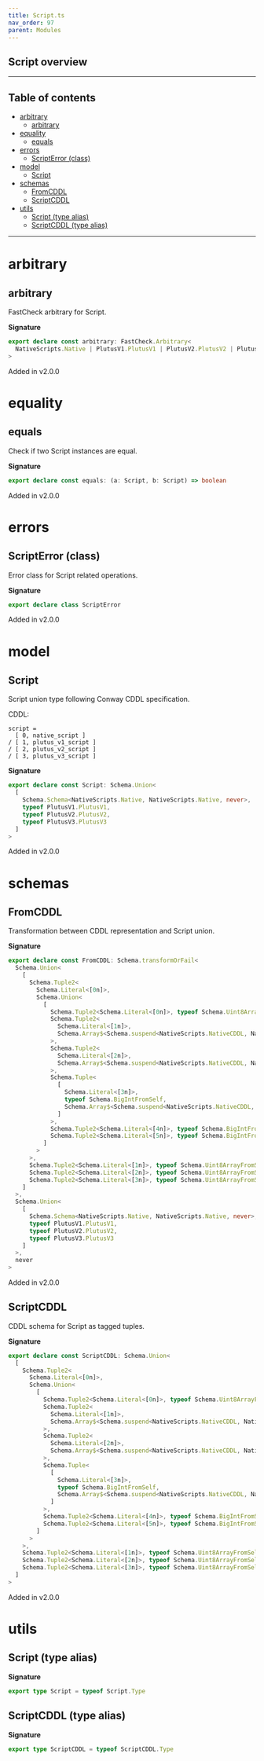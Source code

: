 ```yaml
---
title: Script.ts
nav_order: 97
parent: Modules
---
```


## Script overview

---

<h2 class="text-delta">Table of contents</h2>

- [arbitrary](#arbitrary)
  - [arbitrary](#arbitrary-1)
- [equality](#equality)
  - [equals](#equals)
- [errors](#errors)
  - [ScriptError (class)](#scripterror-class)
- [model](#model)
  - [Script](#script)
- [schemas](#schemas)
  - [FromCDDL](#fromcddl)
  - [ScriptCDDL](#scriptcddl)
- [utils](#utils)
  - [Script (type alias)](#script-type-alias)
  - [ScriptCDDL (type alias)](#scriptcddl-type-alias)

---

# arbitrary

## arbitrary

FastCheck arbitrary for Script.

**Signature**

```ts
export declare const arbitrary: FastCheck.Arbitrary<
  NativeScripts.Native | PlutusV1.PlutusV1 | PlutusV2.PlutusV2 | PlutusV3.PlutusV3
>
```

Added in v2.0.0

# equality

## equals

Check if two Script instances are equal.

**Signature**

```ts
export declare const equals: (a: Script, b: Script) => boolean
```

Added in v2.0.0

# errors

## ScriptError (class)

Error class for Script related operations.

**Signature**

```ts
export declare class ScriptError
```

Added in v2.0.0

# model

## Script

Script union type following Conway CDDL specification.

CDDL:

```
script =
  [ 0, native_script ]
/ [ 1, plutus_v1_script ]
/ [ 2, plutus_v2_script ]
/ [ 3, plutus_v3_script ]
```

**Signature**

```ts
export declare const Script: Schema.Union<
  [
    Schema.Schema<NativeScripts.Native, NativeScripts.Native, never>,
    typeof PlutusV1.PlutusV1,
    typeof PlutusV2.PlutusV2,
    typeof PlutusV3.PlutusV3
  ]
>
```

Added in v2.0.0

# schemas

## FromCDDL

Transformation between CDDL representation and Script union.

**Signature**

```ts
export declare const FromCDDL: Schema.transformOrFail<
  Schema.Union<
    [
      Schema.Tuple2<
        Schema.Literal<[0n]>,
        Schema.Union<
          [
            Schema.Tuple2<Schema.Literal<[0n]>, typeof Schema.Uint8ArrayFromSelf>,
            Schema.Tuple2<
              Schema.Literal<[1n]>,
              Schema.Array$<Schema.suspend<NativeScripts.NativeCDDL, NativeScripts.NativeCDDL, never>>
            >,
            Schema.Tuple2<
              Schema.Literal<[2n]>,
              Schema.Array$<Schema.suspend<NativeScripts.NativeCDDL, NativeScripts.NativeCDDL, never>>
            >,
            Schema.Tuple<
              [
                Schema.Literal<[3n]>,
                typeof Schema.BigIntFromSelf,
                Schema.Array$<Schema.suspend<NativeScripts.NativeCDDL, NativeScripts.NativeCDDL, never>>
              ]
            >,
            Schema.Tuple2<Schema.Literal<[4n]>, typeof Schema.BigIntFromSelf>,
            Schema.Tuple2<Schema.Literal<[5n]>, typeof Schema.BigIntFromSelf>
          ]
        >
      >,
      Schema.Tuple2<Schema.Literal<[1n]>, typeof Schema.Uint8ArrayFromSelf>,
      Schema.Tuple2<Schema.Literal<[2n]>, typeof Schema.Uint8ArrayFromSelf>,
      Schema.Tuple2<Schema.Literal<[3n]>, typeof Schema.Uint8ArrayFromSelf>
    ]
  >,
  Schema.Union<
    [
      Schema.Schema<NativeScripts.Native, NativeScripts.Native, never>,
      typeof PlutusV1.PlutusV1,
      typeof PlutusV2.PlutusV2,
      typeof PlutusV3.PlutusV3
    ]
  >,
  never
>
```

Added in v2.0.0

## ScriptCDDL

CDDL schema for Script as tagged tuples.

**Signature**

```ts
export declare const ScriptCDDL: Schema.Union<
  [
    Schema.Tuple2<
      Schema.Literal<[0n]>,
      Schema.Union<
        [
          Schema.Tuple2<Schema.Literal<[0n]>, typeof Schema.Uint8ArrayFromSelf>,
          Schema.Tuple2<
            Schema.Literal<[1n]>,
            Schema.Array$<Schema.suspend<NativeScripts.NativeCDDL, NativeScripts.NativeCDDL, never>>
          >,
          Schema.Tuple2<
            Schema.Literal<[2n]>,
            Schema.Array$<Schema.suspend<NativeScripts.NativeCDDL, NativeScripts.NativeCDDL, never>>
          >,
          Schema.Tuple<
            [
              Schema.Literal<[3n]>,
              typeof Schema.BigIntFromSelf,
              Schema.Array$<Schema.suspend<NativeScripts.NativeCDDL, NativeScripts.NativeCDDL, never>>
            ]
          >,
          Schema.Tuple2<Schema.Literal<[4n]>, typeof Schema.BigIntFromSelf>,
          Schema.Tuple2<Schema.Literal<[5n]>, typeof Schema.BigIntFromSelf>
        ]
      >
    >,
    Schema.Tuple2<Schema.Literal<[1n]>, typeof Schema.Uint8ArrayFromSelf>,
    Schema.Tuple2<Schema.Literal<[2n]>, typeof Schema.Uint8ArrayFromSelf>,
    Schema.Tuple2<Schema.Literal<[3n]>, typeof Schema.Uint8ArrayFromSelf>
  ]
>
```

Added in v2.0.0

# utils

## Script (type alias)

**Signature**

```ts
export type Script = typeof Script.Type
```

## ScriptCDDL (type alias)

**Signature**

```ts
export type ScriptCDDL = typeof ScriptCDDL.Type
```
